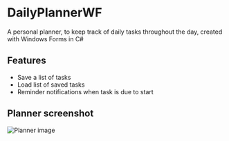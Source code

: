 # DailyPlannerWF
A personal planner, to keep track of daily tasks throughout the day, created with Windows Forms in C#

## Features
- Save a list of tasks
- Load list of saved tasks
- Reminder notifications when task is due to start

## Planner screenshot
![Planner image](https://i.imgur.com/scvuzgh.png)
